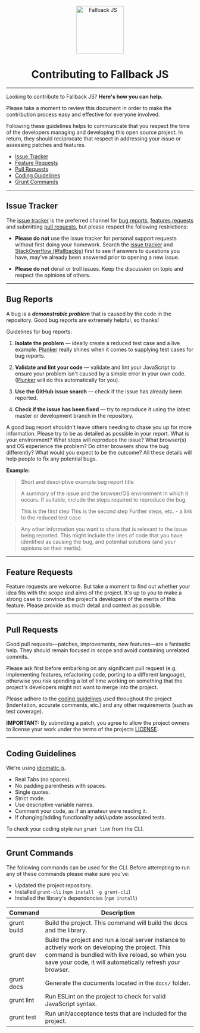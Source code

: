 <p align="center"><a href="http://fallback.io/" target="_blank"><img alt="Fallback JS" height="128" src="http://fallback.io/img/logo.png" /></a></p>
<h1 align="center">Contributing to Fallback JS</h1>

---

Looking to contribute to Fallback JS? **Here's how you can help.**

Please take a moment to review this document in order to make the contribution process easy and effective for everyone involved.

Following these guidelines helps to communicate that you respect the time of the developers managing and developing this open source project. In return, they should reciprocate that respect in addressing your issue or assessing patches and features.

- [Issue Tracker](#issue-tracker)
- [Feature Requests](#feature-requests)
- [Pull Requests](#pull-requests)
- [Coding Guidelines](#coding-guidelines)
- [Grunt Commands](#grunt-commands)

---

## Issue Tracker

The [issue tracker](https://github.com/dolox/fallback/issues) is the preferred channel for [bug reports](#bug-reports), [features requests](#feature-requests) and submitting [pull requests](#pull-requests), but please respect the following restrictions:

- **Please do not** use the issue tracker for personal support requests without first doing your homework. Search the [issue tracker](https://github.com/dolox/fallback/issues) and [StackOverflow (#fallbackjs)](http://stackoverflow.com/questions/tagged/fallbackjs) first to see if answers to questions you have, may've already been answered prior to opening a new issue.

- **Please do not** derail or troll issues. Keep the discussion on topic and respect the opinions of others.

---

## Bug Reports

A bug is a ***demonstrable problem*** that is caused by the code in the repository. Good bug reports are extremely helpful, so thanks!

Guidelines for bug reports:

1. **Isolate the problem** — ideally create a reduced test case and a live example. [Plunker](http://plnkr.co/) really shines when it comes to supplying test cases for bug reports.

2. **Validate and lint your code** — validate and lint your JavaScript to ensure your problem isn't caused by a simple error in your own code. ([Plunker](http://plnkr.co/) will do this automatically for you).

3. **Use the GitHub issue search** — check if the issue has already been reported.

4. **Check if the issue has been fixed** — try to reproduce it using the latest master or development branch in the repository.

A good bug report shouldn't leave others needing to chase you up for more information. Please try to be as detailed as possible in your report. What is your environment? What steps will reproduce the issue? What browser(s) and OS experience the problem? Do other browsers show the bug differently? What would you expect to be the outcome? All these details will help people to fix any potential bugs.

**Example:**

> Short and descriptive example bug report title
>
> A summary of the issue and the browser/OS environment in which it occurs. If suitable, include the steps required to reproduce the bug.
>
> This is the first step
> This is the second step
> Further steps, etc.
> <url> - a link to the reduced test case

> Any other information you want to share that is relevant to the issue being reported. This might include the lines of code that you have identified as causing the bug, and potential solutions (and your opinions on their merits).

---

## Feature Requests

Feature requests are welcome. But take a moment to find out whether your idea fits with the scope and aims of the project. It's up to you to make a strong case to convince the project's developers of the merits of this feature. Please provide as much detail and context as possible.

---

## Pull Requests

Good pull requests—patches, improvements, new features—are a fantastic help. They should remain focused in scope and avoid containing unrelated commits.

Please ask first before embarking on any significant pull request (e.g. implementing features, refactoring code, porting to a different language), otherwise you risk spending a lot of time working on something that the project's developers might not want to merge into the project.

Please adhere to the [coding guidelines](#coding-guidelines) used throughout the project (indentation, accurate comments, etc.) and any other requirements (such as test coverage).

**IMPORTANT:** By submitting a patch, you agree to allow the project owners to license your work under the terms of the projects [LICENSE](https://github.com/dolox/fallback/blob/master/LICENSE.txt).

---

## Coding Guidelines

We're using [idiomatic.js](https://github.com/rwaldron/idiomatic.js/blob/master/readme.md).

- Real Tabs (no spaces).
- No padding parenthesis with spaces.
- Single quotes.
- Strict mode.
- Use descriptive variable names.
- Comment your code, as if an amateur were reading it.
- If changing/adding functionality add/update associated tests.

To check your coding style run `grunt lint` from the CLI.

---

## Grunt Commands

The following commands can be used for the CLI. Before attempting to run any of these commands please make sure you've:

- Updated the project repository.
- Installed `grunt-cli` (`npm install -g grunt-cli`)
- Installed the library's dependencies (`npm install`)

| Command | Description |
| ----- | ------ |
| grunt build | Build the project. This command will build the docs and the library. |
| grunt dev | Build the project and run a local server instance to actively work on developing the project. This command is bundled with live reload, so when you save your code, it will automatically refresh your browser. |
| grunt docs | Generate the documents located in the `docs/` folder. |
| grunt lint | Run ESLint on the project to check for valid JavaScript syntax. |
| grunt test | Run unit/acceptance tests that are included for the project. |

